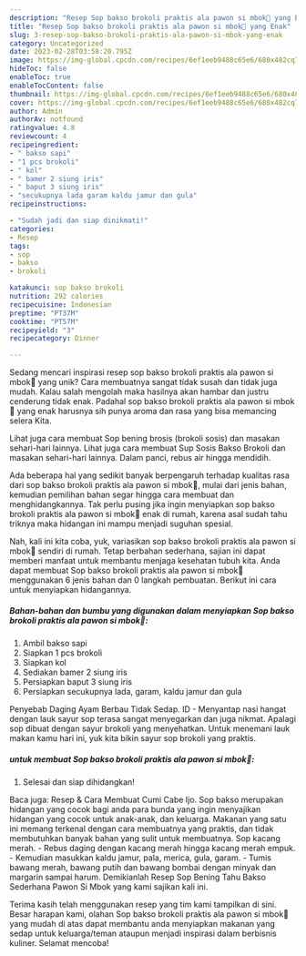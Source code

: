 ```yaml
---
description: "Resep Sop bakso brokoli praktis ala pawon si mbok🥦 yang Enak"
title: "Resep Sop bakso brokoli praktis ala pawon si mbok🥦 yang Enak"
slug: 3-resep-sop-bakso-brokoli-praktis-ala-pawon-si-mbok-yang-enak
category: Uncategorized
date: 2023-02-28T03:58:20.795Z
image: https://img-global.cpcdn.com/recipes/6ef1eeb9488c65e6/680x482cq70/sop-bakso-brokoli-praktis-ala-pawon-si-mbok-foto-resep-utama.jpg
hideToc: false
enableToc: true
enableTocContent: false
thumbnail: https://img-global.cpcdn.com/recipes/6ef1eeb9488c65e6/680x482cq70/sop-bakso-brokoli-praktis-ala-pawon-si-mbok-foto-resep-utama.jpg
cover: https://img-global.cpcdn.com/recipes/6ef1eeb9488c65e6/680x482cq70/sop-bakso-brokoli-praktis-ala-pawon-si-mbok-foto-resep-utama.jpg
author: Admin
authorAv: notfound
ratingvalue: 4.8
reviewcount: 4
recipeingredient:
- " bakso sapi"
- "1 pcs brokoli"
- " kol"
- " bamer 2 siung iris"
- " baput 3 siung iris"
- "secukupnya lada garam kaldu jamur dan gula"
recipeinstructions:

- "Sudah jadi dan siap dinikmati!"
categories:
- Resep
tags:
- sop
- bakso
- brokoli

katakunci: sop bakso brokoli 
nutrition: 292 calories
recipecuisine: Indonesian
preptime: "PT37M"
cooktime: "PT57M"
recipeyield: "3"
recipecategory: Dinner

---
```





Sedang mencari inspirasi resep sop bakso brokoli praktis ala pawon si mbok🥦 yang unik? Cara membuatnya sangat tidak susah dan tidak juga mudah. Kalau salah mengolah maka hasilnya akan hambar dan justru cenderung tidak enak. Padahal sop bakso brokoli praktis ala pawon si mbok🥦 yang enak harusnya sih punya aroma dan rasa yang bisa memancing selera Kita.





Lihat juga cara membuat Sop bening brosis (brokoli sosis) dan masakan sehari-hari lainnya. Lihat juga cara membuat Sup Sosis Bakso Brokoli dan masakan sehari-hari lainnya. Dalam panci, rebus air hingga mendidih.

Ada beberapa hal yang sedikit banyak berpengaruh terhadap kualitas rasa dari sop bakso brokoli praktis ala pawon si mbok🥦, mulai dari jenis bahan, kemudian pemilihan bahan segar hingga cara membuat dan menghidangkannya. Tak perlu pusing jika ingin menyiapkan sop bakso brokoli praktis ala pawon si mbok🥦 enak di rumah, karena asal sudah tahu triknya maka hidangan ini mampu menjadi suguhan spesial.






Nah, kali ini kita coba, yuk, variasikan sop bakso brokoli praktis ala pawon si mbok🥦 sendiri di rumah. Tetap berbahan sederhana, sajian ini dapat memberi manfaat untuk membantu menjaga kesehatan tubuh kita. Anda dapat membuat Sop bakso brokoli praktis ala pawon si mbok🥦 menggunakan 6 jenis bahan dan 0 langkah pembuatan. Berikut ini cara untuk menyiapkan hidangannya.

<!--inarticleads1-->

##### Bahan-bahan dan bumbu yang digunakan dalam menyiapkan Sop bakso brokoli praktis ala pawon si mbok🥦:

1. Ambil  bakso sapi
1. Siapkan 1 pcs brokoli
1. Siapkan  kol
1. Sediakan  bamer 2 siung iris
1. Persiapkan  baput 3 siung iris
1. Persiapkan secukupnya lada, garam, kaldu jamur dan gula


Penyebab Daging Ayam Berbau Tidak Sedap. ID - Menyantap nasi hangat dengan lauk sayur sop terasa sangat menyegarkan dan juga nikmat. Apalagi sop dibuat dengan sayur brokoli yang menyehatkan. Untuk menemani lauk makan kamu hari ini, yuk kita bikin sayur sop brokoli yang praktis. 

<!--inarticleads2-->

#####  untuk membuat Sop bakso brokoli praktis ala pawon si mbok🥦:


1. Selesai dan siap dihidangkan!

Baca juga: Resep &amp; Cara Membuat Cumi Cabe Ijo. Sop bakso merupakan hidangan yang cocok bagi anda para bunda yang ingin menyajikan hidangan yang cocok untuk anak-anak, dan keluarga. Makanan yang satu ini memang terkenal dengan cara membuatnya yang praktis, dan tidak membutuhkan banyak bahan yang sulit untuk membuatnya. Sop kacang merah. - Rebus daging dengan kacang merah hingga kacang merah empuk. - Kemudian masukkan kaldu jamur, pala, merica, gula, garam. - Tumis bawang merah, bawang putih dan bawang bombai dengan minyak dan margarin sampai harum. Demikianlah Resep Sop Bening Tahu Bakso Sederhana Pawon Si Mbok yang kami sajikan kali ini. 

Terima kasih telah menggunakan resep yang tim kami tampilkan di sini. Besar harapan kami, olahan Sop bakso brokoli praktis ala pawon si mbok🥦 yang mudah di atas dapat membantu anda menyiapkan makanan yang sedap untuk keluarga/teman ataupun menjadi inspirasi dalam berbisnis kuliner. Selamat mencoba!
